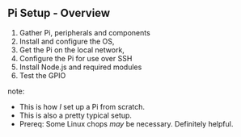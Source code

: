 ##  Pi Setup - Overview

1. Gather Pi, peripherals and components
2. Install and configure the OS,
3. Get the Pi on the local network,
4. Configure the Pi for use over SSH
5. Install Node.js and required modules
6. Test the GPIO

note:
- This is how *I* set up a Pi from scratch.
- This is also a pretty typical setup.
- Prereq: Some Linux chops *may* be necessary. Definitely helpful.
